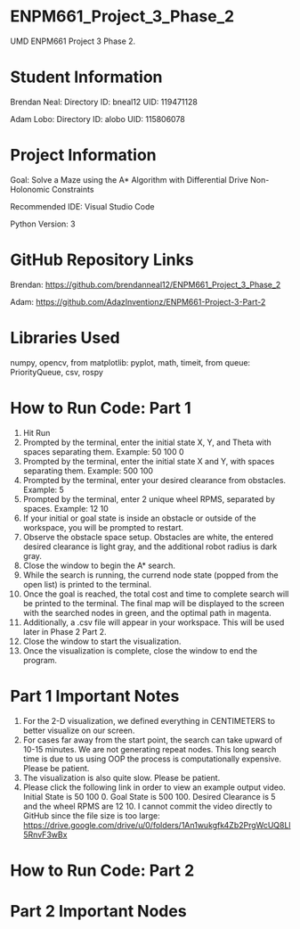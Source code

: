 # ENPM661_Project_3_Phase_2
UMD ENPM661 Project 3 Phase 2.

# Student Information
Brendan Neal:
Directory ID: bneal12
UID: 119471128

Adam Lobo:
Directory ID: alobo
UID: 115806078

# Project Information
Goal: Solve a Maze using the A* Algorithm with Differential Drive Non-Holonomic Constraints

Recommended IDE: Visual Studio Code

Python Version: 3

# GitHub Repository Links

Brendan: https://github.com/brendanneal12/ENPM661_Project_3_Phase_2

Adam: https://github.com/AdazInventionz/ENPM661-Project-3-Part-2

# Libraries Used
numpy, opencv, from matplotlib: pyplot, math, timeit, from queue: PriorityQueue, csv, rospy

# How to Run Code: Part 1
1. Hit Run
2. Prompted by the terminal, enter the initial state X, Y, and Theta with spaces separating them. Example: 50 100 0
3. Prompted by the terminal, enter the initial state X and Y, with spaces separating them. Example: 500 100
4. Prompted by the terminal, enter your desired clearance from obstacles. Example: 5
5. Prompted by the terminal, enter 2 unique wheel RPMS, separated by spaces. Example: 12 10
6. If your initial or goal state is inside an obstacle or outside of the workspace, you will be prompted to restart.
7. Observe the obstacle space setup. Obstacles are white, the entered desired clearance is light gray, and the additional robot radius is dark gray.
8. Close the window to begin the A* search.
9. While the search is running, the currend node state (popped from the open list) is printed to the terminal.
10. Once the goal is reached, the total cost and time to complete search will be printed to the terminal. The final map will be displayed to the screen with the searched nodes in green, and the optimal path in magenta.
11. Additionally, a .csv file will appear in your workspace. This will be used later in Phase 2 Part 2.
12. Close the window to start the visualization.
13. Once the visualization is complete, close the window to end the program.

# Part 1 Important Notes
1. For the 2-D visualization, we defined everything in CENTIMETERS to better visualize on our screen.
2. For cases far away from the start point, the search can take upward of 10-15 minutes. We are not generating repeat nodes. This long search time is due to us using OOP the process is computationally expensive. Please be patient.
3. The visualization is also quite slow. Please be patient.
4. Please click the following link in order to view an example output video. Initial State is 50 100 0. Goal State is 500 100. Desired Clearance is 5 and the wheel RPMS are 12 10. I cannot commit the video directly to GitHub since the file size is too large: https://drive.google.com/drive/u/0/folders/1An1wukgfk4Zb2PrgWcUQ8Ll5RnvF3wBx

# How to Run Code: Part 2

# Part 2 Important Nodes

